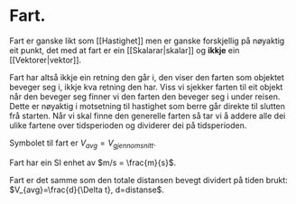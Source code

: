 # Fart.

Fart er ganske likt som [[Hastighet]] men er ganske forskjellig på nøyaktig eit punkt, det med at fart er ein [[Skalarar|skalar]] og **ikkje** ein [[Vektorer|vektor]].

Fart har altså ikkje ein retning den går i, den viser den farten som objektet beveger seg i, ikkje kva retning den har. Viss vi sjekker farten til eit objekt når den beveger seg finner vi den farten den beveger seg i under reisen. Dette er nøyaktig i motsetning til hastighet som berre går direkte til slutten frå starten. 
Når vi skal finne den generelle farten så tar vi å addere alle dei ulike fartene over tidsperioden og dividerer dei på tidsperioden. 

Symbolet til fart er $V_{avg} = V_{gjennomsnitt}$.

Fart har ein SI enhet av $m/s = \frac{m}{s}$.

Fart er det samme som den totale distansen bevegt dividert på tiden brukt:
$V_{avg}=\frac{d}{\Delta t}, d=distanse$.
